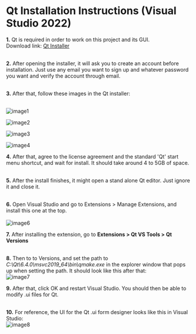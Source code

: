 # Qt Installation Instructions (Visual Studio 2022)

**1.** Qt is required in order to work on this project and its GUI.<br/>
   Download link: [Qt Installer](https://www.qt.io/download-qt-installer?hsCtaTracking=99d9dd4f-5681-48d2-b096-470725510d34%7C074ddad0-fdef-4e53-8aa8-5e8a876d6ab4) <br/><br/>

**2.** After opening the installer, it will ask you to create an account before installation. Just use any email you want to sign up and whatever password you want and verify the account through email. <br/><br/>

**3.** After that, follow these images in the Qt installer: <br/><br/>

![image1](https://user-images.githubusercontent.com/61435002/202375325-7deba605-17a9-403b-9c2e-9fac5f97620a.png) <br/>

![image2](https://user-images.githubusercontent.com/61435002/202375337-cebdec8f-c17a-4d7e-ac19-2b8b95b34abd.png) <br/>

![image3](https://user-images.githubusercontent.com/61435002/202375345-700cbe05-3e9d-4747-8d00-2214f8f29142.png) <br/>

![image4](https://user-images.githubusercontent.com/61435002/202375355-496ffecb-c047-4af8-a8ab-3b632d16b1d5.png) <br/>

**4.** After that, agree to the license agreement and the standard 'Qt' start menu shortcut, and wait for install. It should take around 4 to 5GB of space. <br/><br/>

**5.** After the install finishes, it might open a stand alone Qt editor. Just ignore it and close it. <br/><br/>

**6.** Open Visual Studio and go to Extensions > Manage Extensions, and install this one at the top.<br/><br/>
![image6](https://user-images.githubusercontent.com/61435002/202375775-8cbfdd9c-6039-438e-a436-ab475bd80266.png) <br/>

**7.** After installing the extension, go to **Extensions > Qt VS Tools > Qt Versions** <br/><br/>

**8.** Then to to Versions, and set the path to *C:\Qt\6.4.0\msvc2019_64\bin\qmake.exe* in the explorer window that pops up when setting the path. It should look like this after that: <br/>
![image7](https://user-images.githubusercontent.com/61435002/202376066-b078ef5c-21e9-44d5-8491-4726b8acf58b.png) <br/>

**9.** After that, click OK and restart Visual Studio. You should then be able to modify .ui files for Qt. <br/><br/>

**10.** For reference, the UI for the Qt .ui form designer looks like this in Visual Studio: <br/>
![image8](https://user-images.githubusercontent.com/61435002/202376350-bd7db2e0-dc6a-4178-92e8-9497802d6e62.png) <br/>
